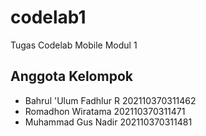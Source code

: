 # codelab1

Tugas Codelab Mobile Modul 1

## Anggota Kelompok
- Bahrul 'Ulum Fadhlur R 202110370311462
- Romadhon Wiratama 202110370311471
- Muhammad Gus Nadir 202110370311481



